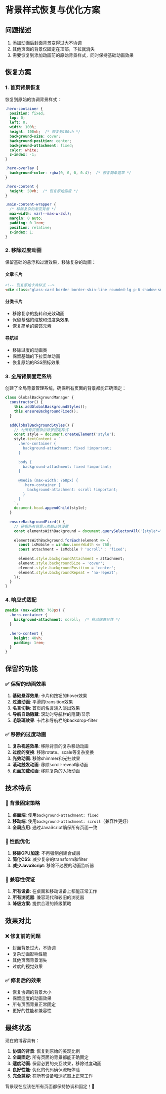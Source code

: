 # 背景样式恢复与优化方案

## 问题描述
1. 添加动画后封面背景变得过大不协调
2. 其他页面的背景仅固定在顶部，下拉就消失
3. 需要恢复到添加动画前的原始背景样式，同时保持基础动画效果

## 恢复方案

### 1. 首页背景恢复
恢复到原始的协调背景样式：

```css
.hero-container {
  position: fixed;
  top: 0;
  left: 0;
  width: 100%;
  height: 100vh;  /* 恢复到100vh */
  background-size: cover;
  background-position: center;
  background-attachment: fixed;
  color: white;
  z-index: -1;
}

.hero-overlay {
  background-color: rgba(0, 0, 0, 0.4);  /* 恢复简单遮罩 */
}

.hero-content {
  height: 50vh;  /* 恢复原始高度 */
}

.main-content-wrapper {
  /* 移除复杂的渐变背景 */
  max-width: var(--max-w-3xl);
  margin: 0 auto;
  padding: 0 1rem;
  position: relative;
  z-index: 1;
}
```

### 2. 移除过度动画
保留基础的悬浮和过渡效果，移除复杂的动画：

#### 文章卡片
```html
<!-- 恢复原始卡片样式 -->
<div class="glass-card border border-skin-line rounded-lg p-6 shadow-sm hover:shadow-md transition-all duration-300 hover:scale-[1.02] h-full flex flex-col">
```

#### 分类卡片
- 移除复杂的旋转和光效动画
- 保留基础的缩放和进度条效果
- 恢复简单的装饰元素

#### 导航栏
- 移除过度的动画类
- 保留基础的下拉菜单动画
- 恢复原始的RSS图标效果

### 3. 全局背景固定系统
创建了全局背景管理系统，确保所有页面的背景都能正确固定：

```javascript
class GlobalBackgroundManager {
  constructor() {
    this.addGlobalBackgroundStyles();
    this.ensureBackgroundFixed();
  }
  
  addGlobalBackgroundStyles() {
    // 为所有页面添加背景固定样式
    const style = document.createElement('style');
    style.textContent = `
      .hero-container {
        background-attachment: fixed !important;
      }
      
      body {
        background-attachment: fixed !important;
      }
      
      @media (max-width: 768px) {
        .hero-container {
          background-attachment: scroll !important;
        }
      }
    `;
    document.head.appendChild(style);
  }
  
  ensureBackgroundFixed() {
    // 确保所有背景元素都正确设置
    const elementsWithBackground = document.querySelectorAll('[style*="background-image"], .hero-container');
    
    elementsWithBackground.forEach(element => {
      const isMobile = window.innerWidth <= 768;
      const attachment = isMobile ? 'scroll' : 'fixed';
      
      element.style.backgroundAttachment = attachment;
      element.style.backgroundSize = 'cover';
      element.style.backgroundPosition = 'center';
      element.style.backgroundRepeat = 'no-repeat';
    });
  }
}
```

### 4. 响应式适配
```css
@media (max-width: 768px) {
  .hero-container {
    background-attachment: scroll;  /* 移动端兼容性 */
  }
  
  .hero-content {
    height: 40vh;
    padding: 1rem;
  }
}
```

## 保留的功能

### ✅ 保留的动画效果
1. **基础悬浮效果**: 卡片和按钮的hover效果
2. **过渡动画**: 平滑的transition效果
3. **名言切换**: 首页的名言淡入淡出效果
4. **导航自动隐藏**: 滚动时导航栏的隐藏/显示
5. **毛玻璃效果**: 卡片和导航栏的backdrop-filter

### ✅ 移除的过度动画
1. **复杂视差效果**: 移除背景的复杂移动动画
2. **过度的变换**: 移除rotate、scale等复杂变换
3. **光效动画**: 移除shimmer和光扫效果
4. **滚动触发动画**: 移除scroll-reveal等动画
5. **页面加载动画**: 移除复杂的入场动画

## 技术特点

### 🎯 背景固定策略
1. **桌面端**: 使用`background-attachment: fixed`
2. **移动端**: 使用`background-attachment: scroll`（兼容性更好）
3. **全局应用**: 通过JavaScript确保所有页面一致

### 🎯 性能优化
1. **移除GPU加速**: 不再强制创建合成层
2. **简化CSS**: 减少复杂的transform和filter
3. **减少JavaScript**: 移除不必要的动画监听器

### 🎯 兼容性保证
1. **所有设备**: 在桌面和移动设备上都能正常工作
2. **所有浏览器**: 兼容现代和较旧的浏览器
3. **降级方案**: 提供合理的降级策略

## 效果对比

### ❌ 修复前的问题
- 封面背景过大，不协调
- 复杂动画影响性能
- 其他页面背景消失
- 过度的视觉效果

### ✅ 修复后的效果
- 恢复协调的背景大小
- 保留适度的动画效果
- 所有页面背景正常固定
- 更好的性能和兼容性

## 最终状态

现在的博客具有：
1. **协调的背景**: 恢复到原始的美观比例
2. **全局固定**: 所有页面的背景都能正确固定
3. **适度动画**: 保留必要的交互效果，移除过度动画
4. **良好性能**: 优化的代码确保流畅体验
5. **完全兼容**: 在所有设备和浏览器上正常工作

背景现在应该在所有页面都保持协调和固定！🎉